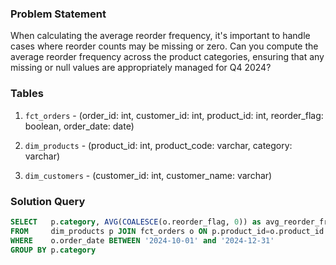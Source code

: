 ### Problem Statement

When calculating the average reorder frequency, it's important to handle cases where reorder counts may be missing or zero. Can you compute the average reorder frequency across the product categories, ensuring that any missing or null values are appropriately managed for Q4 2024?


### Tables

1. `fct_orders` - (order_id: int, customer_id: int, product_id: int, reorder_flag: boolean, order_date: date)

2. `dim_products` - (product_id: int, product_code: varchar, category: varchar)

3. `dim_customers` - (customer_id: int, customer_name: varchar)


### Solution Query

```sql
SELECT   p.category, AVG(COALESCE(o.reorder_flag, 0)) as avg_reorder_frequency
FROM     dim_products p JOIN fct_orders o ON p.product_id=o.product_id
WHERE    o.order_date BETWEEN '2024-10-01' and '2024-12-31'
GROUP BY p.category
```